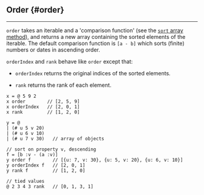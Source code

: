 ## Order {#order}

---

`order` takes an iterable and a 'comparison function' (see the [`sort` array method](https://developer.mozilla.org/en-US/docs/Web/JavaScript/Reference/Global_Objects/Array/sort)), and returns a new array containing the sorted elements of the iterable. The default comparison function is `[a - b]` which sorts (finite) numbers or dates in ascending order.

`orderIndex` and `rank` behave like `order` except that:

* `orderIndex` returns the original indices of the sorted elements.

* `rank` returns the rank of each element.


```
x = @ 5 9 2
x order        // [2, 5, 9]
x orderIndex   // [2, 0, 1] 
x rank         // [1, 2, 0]

y = @ 
| (# u 5 v 20)
| (# u 6 v 10)
| (# u 7 v 30)   // array of objects

// sort on property v, descending
f = [b :v - (a :v)]
y order f        // [{u: 7, v: 30}, {u: 5, v: 20}, {u: 6, v: 10}]
y orderIndex f   // [2, 0, 1]
y rank f         // [1, 2, 0]

// tied values
@ 2 3 4 3 rank   // [0, 1, 3, 1]
```